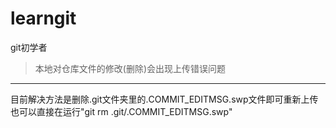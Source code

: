 # learngit
git初学者
>本地对仓库文件的修改(删除)会出现上传错误问题
--------
目前解决方法是删除.git文件夹里的.COMMIT_EDITMSG.swp文件即可重新上传也可以直接在运行"git rm .git/.COMMIT_EDITMSG.swp"
